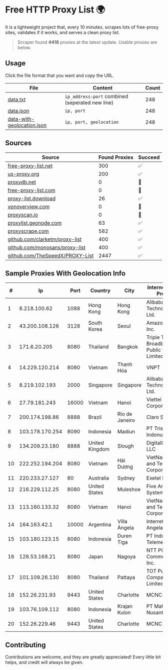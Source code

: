 
# Free HTTP Proxy List 🌍

It is a lightweight project that, every 10 minutes, scrapes lots of free-proxy sites, validates if it works, and serves a clean proxy list.


> Scraper found **4418** proxies at the latest update. Usable proxies are below.

## Usage

Click the file format that you want and copy the URL.


|File|Content|Count|
|----|-------|-----|
|[data.txt](https://raw.githubusercontent.com/themiralay/Proxy-List-World/master/data.txt)|`ip_address:port` combined (seperated new line)|248|
|[data.json](https://raw.githubusercontent.com/themiralay/Proxy-List-World/master/data.json)|`ip, port`|248|
|[data-with-geolocation.json](https://raw.githubusercontent.com/themiralay/Proxy-List-World/master/data-with-geolocation.json)|`ip, port, geolocation`|248|

## Sources

|Source|Found Proxies|Succeed|
|------|-------------|-------|
|[free-proxy-list.net](https://free-proxy-list.net)|300|✅|
|[us-proxy.org](https://www.us-proxy.org)|200|✅|
|[proxydb.net](http://proxydb.net)|0|🚫|
|[free-proxy-list.com](https://free-proxy-list.com/?page=&port=&type%5B%5D=http&type%5B%5D=https&up_time=0&search=Search)|0|🚫|
|[proxy-list.download](https://www.proxy-list.download/HTTP)|26|✅|
|[vpnoverview.com](https://vpnoverview.com/privacy/anonymous-browsing/free-proxy-servers)|0|🚫|
|[proxyscan.io](https://www.proxyscan.io)|0|🚫|
|[proxylist.geonode.com](https://proxylist.geonode.com/api/proxy-list?limit=300&page=1&sort_by=lastChecked&sort_type=desc&protocols=http,https)|63|✅|
|[proxyscrape.com](https://api.proxyscrape.com/v2/?request=displayproxies&protocol=http&timeout=10000&country=all&ssl=all&anonymity=all)|582|✅|
|[github.com/clarketm/proxy-list](https://raw.githubusercontent.com/clarketm/proxy-list/master/proxy-list-raw.txt)|400|✅|
|[github.com/monosans/proxy-list](https://raw.githubusercontent.com/monosans/proxy-list/main/proxies/http.txt)|400|✅|
|[github.com/TheSpeedX/PROXY-List](https://raw.githubusercontent.com/TheSpeedX/PROXY-List/master/http.txt)|2447|✅|


## Sample Proxies With Geolocation Info

|#|Ip|Port|Country|City|Internet Service Provider|
|-|--|----|-------|----|-------------------------|
|1|8.218.100.62|1088|Hong Kong|Hong Kong|Alibaba (US) Technology Co., Ltd.|
|2|43.200.108.126|3128|South Korea|Seoul|Amazon.com, Inc.|
|3|171.6.20.205|8080|Thailand|Bangkok|Triple T Broadband Public Company Limited|
|4|14.229.120.214|8080|Vietnam|Thanh Hóa|VNPT|
|5|8.219.102.193|2000|Singapore|Singapore|Alibaba (US) Technology Co., Ltd.|
|6|27.79.181.243|16000|Vietnam|Hanoi|Viettel Corporation|
|7|200.174.198.86|8888|Brazil|Rio de Janeiro|Claro S.A|
|8|103.178.170.254|8090|Indonesia|Madiun|PT Trisari Data Indonusa|
|9|134.209.23.180|8888|United Kingdom|Slough|DigitalOcean, LLC|
|10|222.252.194.204|8080|Vietnam|Hải Dương|VietNam Post and Telecom Corporation|
|11|220.233.27.127|80|Australia|Sydney|Exetel Pty Ltd|
|12|216.229.112.25|8080|United States|Muleshoe|Five Area Systems, LLC|
|13|113.160.133.32|8080|Vietnam|Hanoi|VietNam Post and Telecom Corporation|
|14|164.163.42.1|10000|Argentina|Villa Ángela|Interret Villa Angela SRL|
|15|103.180.123.15|8080|Indonesia|Duren Tiga|PT Indo Telemedia Solusi|
|16|128.53.168.21|8080|Japan|Nagoya|NTT PC Communications, Inc.|
|17|101.109.26.130|8080|Thailand|Pattaya|TOT Public Company Limited|
|18|152.26.231.93|9443|United States|Charlotte|MCNC|
|19|103.76.109.112|8080|Indonesia|Krajan Kulon|PT Mahawira Nusantara Grup|
|20|152.26.229.46|9443|United States|Charlotte|MCNC|



## Contributing

Contributions are welcome, and they are greatly appreciated! Every
little bit helps, and credit will always be given.

